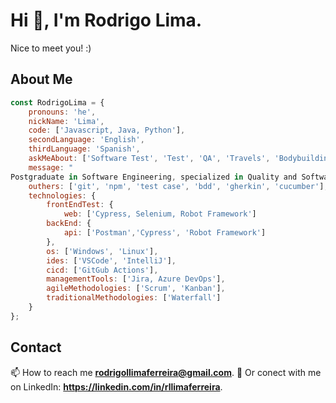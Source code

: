 
# Hi 👋, I'm Rodrigo Lima.

Nice to meet you! :)

## About Me

```javascript
const RodrigoLima = {
    pronouns: 'he',
    nickName: 'Lima',
    code: ['Javascript, Java, Python'],
    secondLanguage: 'English',
    thirdLanguage: 'Spanish',
    askMeAbout: ['Software Test', 'Test', 'QA', 'Travels', 'Bodybuilding', 'Running', 'Study','Coffee','Qa.Coders'],
    message: "
Postgraduate in Software Engineering, specialized in Quality and Software Testing, and working as a QA Automation Engineer."
    outhers: ['git', 'npm', 'test case', 'bdd', 'gherkin', 'cucumber'],
    technologies: {
        frontEndTest: {
            web: ['Cypress, Selenium, Robot Framework']
        backEnd: {
            api: ['Postman','Cypress', 'Robot Framework']
        },
        os: ['Windows', 'Linux'],
        ides: ['VSCode', 'IntelliJ'],
        cicd: ['GitGub Actions'],
        managementTools: ['Jira, Azure DevOps'],
        agileMethodologies: ['Scrum', 'Kanban'],
        traditionalMethodologies: ['Waterfall']
    }
};
```

## Contact

📫 How to reach me **rodrigollimaferreira@gmail.com**.
💭 Or conect with me on LinkedIn:
**https://linkedin.com/in/rllimaferreira**.

